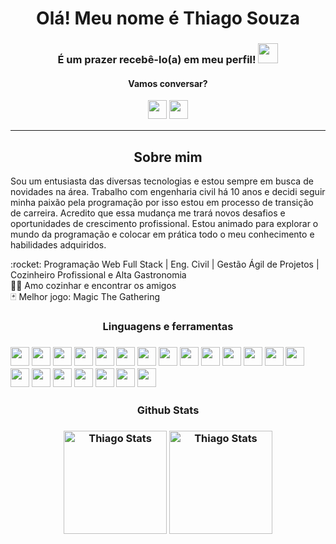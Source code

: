 <div align="center">
<h1> Olá! Meu nome é Thiago Souza</h1> 
  <h3> É um prazer recebê-lo(a) em meu perfil! <img src="https://github.com/blackcater/blackcater/raw/main/images/Hi.gif" height="32" /></h3>
<h4>Vamos conversar?</h4>
  <p>
  <a href="https://www.linkedin.com/in/thiagoccs/"><img src="https://img.shields.io/badge/linkedin-%230077B5.svg?style=for-the-badge&logo=linkedin&logoColor=white" style="margin-bottom: 4px;" height="30px" target="_blank"></a>
  <a href="mailto:thiago29.06@hotmail.com"><img src="https://img.shields.io/badge/-Thiago Souza-c14438?style=for-the-badge&logo=Gmail&logoColor=white&link=mailto:thiago29.06@hotmail.com" style="margin-bottom: 4px;" height="30px" target="_blank"></a>
  </p>
</div>
<hr>


<h2 align="center">Sobre mim</h2>
<p>
  Sou um entusiasta das diversas tecnologias e estou sempre em busca de novidades na área. Trabalho com engenharia civil há 10 anos e decidi seguir minha   paixão pela programação por isso estou em processo de <st>transição de carreira</st>. Acredito que essa mudança me trará novos desafios e oportunidades de crescimento profissional. Estou animado para explorar o mundo da programação e colocar em prática todo o meu conhecimento e habilidades adquiridos.
</p>
<p>
:rocket: Programação Web Full Stack | Eng. Civil | Gestão Ágil de Projetos | Cozinheiro Profissional e Alta Gastronomia <br/>
🧑‍🍳 Amo cozinhar e encontrar os amigos <br/>
🃏 Melhor jogo: Magic The Gathering <br/>
</p>

<h3 align="center">Linguagens e ferramentas<h3>
  <p>
     <img src="https://img.shields.io/badge/javascript-%23323330.svg?style=for-the-badge&logo=javascript&logoColor=%23F7DF1E" style="margin-bottom: 4px;" height="30px">
     <img src="https://img.shields.io/badge/TypeScript-007ACC?style=for-the-badge&logo=typescript&logoColor=white" style="margin-bottom: 4px;" height="30px">
    <img src="https://img.shields.io/badge/PHP-rgb(113,117,170)?style=for-the-badge&logo=php&logoColor=white" style="margin-bottom: 4px;" height="30px">
    <img src="https://img.shields.io/badge/Python-rgb(60,118,162)?style=for-the-badge&logo=python&logoColor=yellow" style="margin-bottom: 4px;" height="30px">
     <img src="https://img.shields.io/badge/MongoDB-4faa41?style=for-the-badge&logo=mongodb&logoColor=white" style="margin-bottom: 4px;" height="30px">
     <img src="https://img.shields.io/badge/mongoose-810000?style=for-the-badge&logo=mongoose&logoColor=white" style="margin-bottom: 4px;" height="30px">
     <img src="https://img.shields.io/badge/Node.js-339933?style=for-the-badge&logo=nodedotjs&logoColor=white" style="margin-bottom: 4px;" height="30px">
     <img src="https://img.shields.io/badge/Express.js-000000?style=for-the-badge&logo=express&logoColor=white" style="margin-bottom: 4px;" height="30px">
     <img src="https://img.shields.io/badge/Sequelize-52B0E7?style=for-the-badge&logo=Sequelize&logoColor=white" style="margin-bottom: 4px;" height="30px">
    <img src="https://img.shields.io/badge/R-rgb(157,158,163)?style=for-the-badge&logo=r&logoColor=teal" style="margin-bottom: 4px;" height="30px">
     <img src="https://img.shields.io/badge/react-%2320232a.svg?style=for-the-badge&logo=react&logoColor=%2361DAFB" style="margin-bottom: 4px;" height="30px">
     <img src="https://img.shields.io/badge/Redux-593D88?style=for-the-badge&logo=redux&logoColor=white" style="margin-bottom: 4px;" height="30px">
     <img src="https://img.shields.io/badge/JWT-000000?style=for-the-badge&logo=JSON%20web%20tokens&logoColor=white" style="margin-bottom: 4px;" height="30px">
     <img src="https://img.shields.io/badge/MySQL-005C84?style=for-the-badge&logo=mysql&logoColor=white" style="margin-bottom: 4px;" height="30px">
     <img src="https://img.shields.io/badge/Docker-2CA5E0?style=for-the-badge&logo=docker&logoColor=white" style="margin-bottom: 4px;" height="30px">
     <img src="https://img.shields.io/badge/Jest-C21325?style=for-the-badge&logo=jest&logoColor=white" style="margin-bottom: 4px;" height="30px">
     <img src="https://img.shields.io/badge/Mocha-8D6748?style=for-the-badge&logo=Mocha&logoColor=white" style="margin-bottom: 4px;" height="30px">
     <img src="https://img.shields.io/badge/chai-A30701?style=for-the-badge&logo=chai&logoColor=white" style="margin-bottom: 4px;" height="30px">
     <img src="https://img.shields.io/badge/git-%23F05033.svg?style=for-the-badge&logo=git&logoColor=white" style="margin-bottom: 4px;" height="30px">
     <img src="https://img.shields.io/badge/html5-%23E34F26.svg?style=for-the-badge&logo=html5&logoColor=white" style="margin-bottom: 4px;" height="30px">
     <img src="https://img.shields.io/badge/css3-%231572B6.svg?style=for-the-badge&logo=css3&logoColor=white" style="margin-bottom: 4px;" height="30px">
  </p>
  
 <h3 align="center">Github Stats<h3>
   
 <p align="center">
   <img src="https://github-readme-stats.vercel.app/api?username=thiagoccs&show_icons=true&theme=dark" alt="Thiago Stats" height="165" />
   <img src="https://github-readme-stats.vercel.app/api/top-langs/?username=thiagoccs&layout=compact&theme=dark" alt="Thiago Stats" height="165" />
 </p>
 




